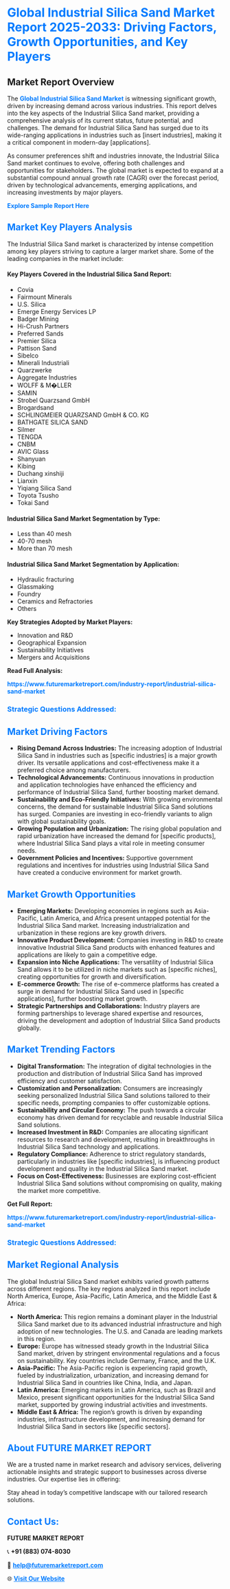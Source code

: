 <h1 style="color: #007BFF;">Global Industrial Silica Sand Market Report 2025-2033: Driving Factors, Growth Opportunities, and Key Players</h1>

<section id="overview">
<h2>Market Report Overview</h2>
<p>The <a href="https://www.futuremarketreport.com/industry-report/industrial-silica-sand-market" style="color: #007BFF; text-decoration: none;"><strong>Global Industrial Silica Sand Market</strong></a> is witnessing significant growth, driven by increasing demand across various industries. This report delves into the key aspects of the Industrial Silica Sand market, providing a comprehensive analysis of its current status, future potential, and challenges. The demand for Industrial Silica Sand has surged due to its wide-ranging applications in industries such as [insert industries], making it a critical component in modern-day [applications].</p>
<p>As consumer preferences shift and industries innovate, the Industrial Silica Sand market continues to evolve, offering both challenges and opportunities for stakeholders. The global market is expected to expand at a substantial compound annual growth rate (CAGR) over the forecast period, driven by technological advancements, emerging applications, and increasing investments by major players.</p>
</section>

<section id="overview">
<p><a href="https://www.futuremarketreport.com/request-sample/reportId=26557" style="color: #007BFF; text-decoration: none;"><strong>Explore Sample Report Here</strong></a></p>
</section>

<section id="key-players">
<h2 style="color: #007BFF;">Market Key Players Analysis</h2>
<p>The Industrial Silica Sand market is characterized by intense competition among key players striving to capture a larger market share. Some of the leading companies in the market include:</p>
<h4>Key Players Covered in the Industrial Silica Sand Report:</h4>
<ul><li>Covia</li><li>Fairmount Minerals</li><li>U.S. Silica</li><li>Emerge Energy Services LP</li><li>Badger Mining</li><li>Hi-Crush Partners</li><li>Preferred Sands</li><li>Premier Silica</li><li>Pattison Sand</li><li>Sibelco</li><li>Minerali Industriali</li><li>Quarzwerke</li><li>Aggregate Industries</li><li>WOLFF &amp; M�LLER</li><li>SAMIN</li><li>Strobel Quarzsand GmbH</li><li>Brogardsand</li><li>SCHLINGMEIER QUARZSAND GmbH &amp; CO. KG</li><li>BATHGATE SILICA SAND</li><li>Silmer</li><li>TENGDA</li><li>CNBM</li><li>AVIC Glass</li><li>Shanyuan</li><li>Kibing</li><li>Duchang xinshiji</li><li>Lianxin</li><li>Yiqiang Silica Sand</li><li>Toyota Tsusho</li><li>Tokai Sand</li></ul>
<h4>Industrial Silica Sand Market Segmentation by Type:</h4>
<ul><li>Less than 40 mesh</li><li>40-70 mesh</li><li>More than 70 mesh</li></ul>

<h4>Industrial Silica Sand Market Segmentation by Application:</h4>
<ul><li>Hydraulic fracturing</li><li>Glassmaking</li><li>Foundry</li><li>Ceramics and Refractories</li><li>Others</li></ul>
<p><strong>Key Strategies Adopted by Market Players:</strong></p>
<ul>
<li>Innovation and R&D</li>
<li>Geographical Expansion</li>
<li>Sustainability Initiatives</li>
<li>Mergers and Acquisitions</li>
</ul>
</section>

<section>
<p><strong>Read Full Analysis: </strong></p><a href="https://www.futuremarketreport.com/industry-report/industrial-silica-sand-market" style="color: #007BFF; text-decoration: none;"><strong>https://www.futuremarketreport.com/industry-report/industrial-silica-sand-market</strong></a>
<h3 style="color: #007BFF;">Strategic Questions Addressed:</h3>
</section>

<section id="driving-factors">
<h2 style="color: #007BFF;">Market Driving Factors</h2>
<ul>
<li><strong>Rising Demand Across Industries:</strong> The increasing adoption of Industrial Silica Sand in industries such as [specific industries] is a major growth driver. Its versatile applications and cost-effectiveness make it a preferred choice among manufacturers.</li>
<li><strong>Technological Advancements:</strong> Continuous innovations in production and application technologies have enhanced the efficiency and performance of Industrial Silica Sand, further boosting market demand.</li>
<li><strong>Sustainability and Eco-Friendly Initiatives:</strong> With growing environmental concerns, the demand for sustainable Industrial Silica Sand solutions has surged. Companies are investing in eco-friendly variants to align with global sustainability goals.</li>
<li><strong>Growing Population and Urbanization:</strong> The rising global population and rapid urbanization have increased the demand for [specific products], where Industrial Silica Sand plays a vital role in meeting consumer needs.</li>
<li><strong>Government Policies and Incentives:</strong> Supportive government regulations and incentives for industries using Industrial Silica Sand have created a conducive environment for market growth.</li>
</ul>
</section>

<section id="growth-opportunities">
<h2 style="color: #007BFF;">Market Growth Opportunities</h2>
<ul>
<li><strong>Emerging Markets:</strong> Developing economies in regions such as Asia-Pacific, Latin America, and Africa present untapped potential for the Industrial Silica Sand market. Increasing industrialization and urbanization in these regions are key growth drivers.</li>
<li><strong>Innovative Product Development:</strong> Companies investing in R&D to create innovative Industrial Silica Sand products with enhanced features and applications are likely to gain a competitive edge.</li>
<li><strong>Expansion into Niche Applications:</strong> The versatility of Industrial Silica Sand allows it to be utilized in niche markets such as [specific niches], creating opportunities for growth and diversification.</li>
<li><strong>E-commerce Growth:</strong> The rise of e-commerce platforms has created a surge in demand for Industrial Silica Sand used in [specific applications], further boosting market growth.</li>
<li><strong>Strategic Partnerships and Collaborations:</strong> Industry players are forming partnerships to leverage shared expertise and resources, driving the development and adoption of Industrial Silica Sand products globally.</li>
</ul>
</section>

<section id="trending-factors">
<h2 style="color: #007BFF;">Market Trending Factors</h2>
<ul>
<li><strong>Digital Transformation:</strong> The integration of digital technologies in the production and distribution of Industrial Silica Sand has improved efficiency and customer satisfaction.</li>
<li><strong>Customization and Personalization:</strong> Consumers are increasingly seeking personalized Industrial Silica Sand solutions tailored to their specific needs, prompting companies to offer customizable options.</li>
<li><strong>Sustainability and Circular Economy:</strong> The push towards a circular economy has driven demand for recyclable and reusable Industrial Silica Sand solutions.</li>
<li><strong>Increased Investment in R&D:</strong> Companies are allocating significant resources to research and development, resulting in breakthroughs in Industrial Silica Sand technology and applications.</li>
<li><strong>Regulatory Compliance:</strong> Adherence to strict regulatory standards, particularly in industries like [specific industries], is influencing product development and quality in the Industrial Silica Sand market.</li>
<li><strong>Focus on Cost-Effectiveness:</strong> Businesses are exploring cost-efficient Industrial Silica Sand solutions without compromising on quality, making the market more competitive.</li>
</ul>
</section>

<section>
<p><strong>Get Full Report: </strong></p><a href="https://www.futuremarketreport.com/industry-report/industrial-silica-sand-market" style="color: #007BFF; text-decoration: none;"><strong>https://www.futuremarketreport.com/industry-report/industrial-silica-sand-market</strong></a>
<h3 style="color: #007BFF;">Strategic Questions Addressed:</h3>
</section>


<section id="regional-analysis">
<h2 style="color: #007BFF;">Market Regional Analysis</h2>
<p>The global Industrial Silica Sand market exhibits varied growth patterns across different regions. The key regions analyzed in this report include North America, Europe, Asia-Pacific, Latin America, and the Middle East & Africa:</p>
<ul>
<li><strong>North America:</strong> This region remains a dominant player in the Industrial Silica Sand market due to its advanced industrial infrastructure and high adoption of new technologies. The U.S. and Canada are leading markets in this region.</li>
<li><strong>Europe:</strong> Europe has witnessed steady growth in the Industrial Silica Sand market, driven by stringent environmental regulations and a focus on sustainability. Key countries include Germany, France, and the U.K.</li>
<li><strong>Asia-Pacific:</strong> The Asia-Pacific region is experiencing rapid growth, fueled by industrialization, urbanization, and increasing demand for Industrial Silica Sand in countries like China, India, and Japan.</li>
<li><strong>Latin America:</strong> Emerging markets in Latin America, such as Brazil and Mexico, present significant opportunities for the Industrial Silica Sand market, supported by growing industrial activities and investments.</li>
<li><strong>Middle East & Africa:</strong> The region’s growth is driven by expanding industries, infrastructure development, and increasing demand for Industrial Silica Sand in sectors like [specific sectors].</li>
</ul>
</section>

<footer>
<h2 style="color: #007BFF;">About FUTURE MARKET REPORT</h2>
<p>We are a trusted name in market research and advisory services, delivering actionable insights and strategic support to businesses across diverse industries. Our expertise lies in offering:</p>

<p>Stay ahead in today’s competitive landscape with our tailored research solutions.</p>

<h2 style="color: #007BFF;">Contact Us:</h2>
<p><strong>FUTURE MARKET REPORT</strong></p>
<p>📞 <strong>+91 (883) 074-8030</strong></p>
<p>📧 <strong><a href="mailto:help@futuremarketreport.com" style="color: #007BFF;">help@futuremarketreport.com</a></strong></p>
<p>🌐 <strong><a href="https://www.futuremarketreport.com/" style="color: #007BFF;">Visit Our Website</a></strong></p>
</footer>